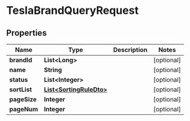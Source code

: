 

# TeslaBrandQueryRequest


## Properties

Name | Type | Description | Notes
------------ | ------------- | ------------- | -------------
**brandId** | **List&lt;Long&gt;** |  |  [optional]
**name** | **String** |  |  [optional]
**status** | **List&lt;Integer&gt;** |  |  [optional]
**sortList** | [**List&lt;SortingRuleDto&gt;**](SortingRuleDto.md) |  |  [optional]
**pageSize** | **Integer** |  |  [optional]
**pageNum** | **Integer** |  |  [optional]



